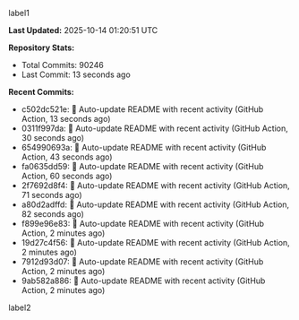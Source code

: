 
label1 
<!-- ACTIVITY_START -->
**Last Updated:** 2025-10-14 01:20:51 UTC

**Repository Stats:**
- Total Commits: 90246
- Last Commit: 13 seconds ago

**Recent Commits:**
- c502dc521e: 🤖 Auto-update README with recent activity (GitHub Action, 13 seconds ago)
- 0311f997da: 🤖 Auto-update README with recent activity (GitHub Action, 30 seconds ago)
- 654990693a: 🤖 Auto-update README with recent activity (GitHub Action, 43 seconds ago)
- fa0635dd59: 🤖 Auto-update README with recent activity (GitHub Action, 60 seconds ago)
- 2f7692d8f4: 🤖 Auto-update README with recent activity (GitHub Action, 71 seconds ago)
- a80d2adffd: 🤖 Auto-update README with recent activity (GitHub Action, 82 seconds ago)
- f899e96e83: 🤖 Auto-update README with recent activity (GitHub Action, 2 minutes ago)
- 19d27c4f56: 🤖 Auto-update README with recent activity (GitHub Action, 2 minutes ago)
- 7912d93d07: 🤖 Auto-update README with recent activity (GitHub Action, 2 minutes ago)
- 9ab582a886: 🤖 Auto-update README with recent activity (GitHub Action, 2 minutes ago)
<!-- ACTIVITY_END -->

label2
